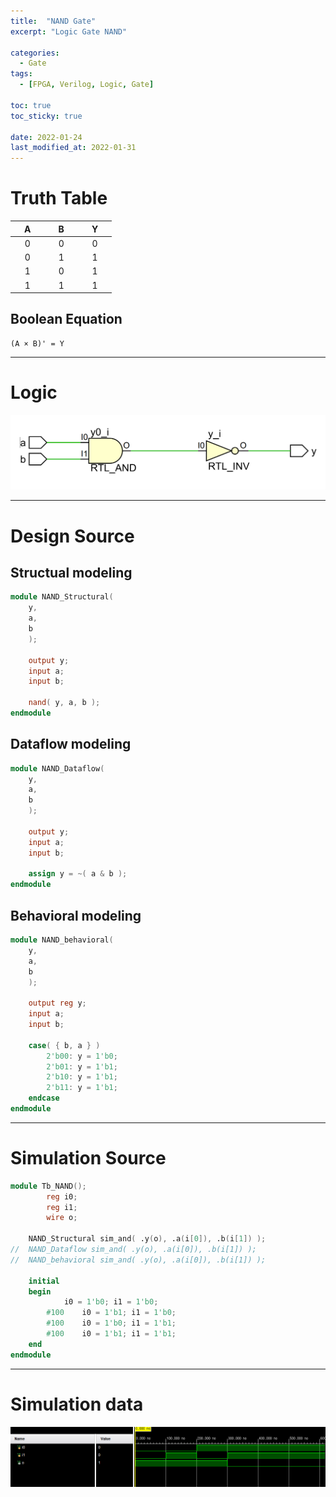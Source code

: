 ```yaml
---
title:  "NAND Gate"
excerpt: "Logic Gate NAND"

categories:
  - Gate
tags:
  - [FPGA, Verilog, Logic, Gate]

toc: true
toc_sticky: true
 
date: 2022-01-24
last_modified_at: 2022-01-31
---
```


# Truth Table

| &nbsp; &nbsp; A &nbsp; &nbsp; | &nbsp; &nbsp; B &nbsp; &nbsp; | &nbsp; &nbsp; Y &nbsp; &nbsp; |
|:---:|:---:|:---:|
|  0  |  0  |  0  |
|  0  |  1  |  1  |
|  1  |  0  |  1  |
|  1  |  1  |  1  |

## Boolean Equation

	(A × B)' = Y

---

# Logic

![NAND](/images/2022-01-24-NAND_GATE/gate.png)

---

# Design Source

## Structual modeling

```verilog
module NAND_Structural(
	y,
	a,
	b
	);
     
	output y;
	input a;
	input b;

	nand( y, a, b );
endmodule
```

## Dataflow modeling

```verilog
module NAND_Dataflow(
	y,
	a,
	b
	);
     
	output y;
	input a;
	input b;

	assign y = ~( a & b );
endmodule
```

## Behavioral modeling

```verilog
module NAND_behavioral(
	y,
	a,
	b
	);
     
	output reg y;
	input a;
	input b;

	case( { b, a } )
		2'b00: y = 1'b0;
		2'b01: y = 1'b1;
		2'b10: y = 1'b1;
		2'b11: y = 1'b1;
	endcase
endmodule
```
---

# Simulation Source

```verilog
module Tb_NAND();
     	reg i0;
        reg i1;
     	wire o;

	NAND_Structural sim_and( .y(o), .a(i[0]), .b(i[1]) );
//	NAND_Dataflow sim_and( .y(o), .a(i[0]), .b(i[1]) );
//	NAND_behavioral sim_and( .y(o), .a(i[0]), .b(i[1]) );

	initial
	begin
			i0 = 1'b0; i1 = 1'b0;
		#100	i0 = 1'b1; i1 = 1'b0;
		#100 	i0 = 1'b0; i1 = 1'b1;
		#100 	i0 = 1'b1; i1 = 1'b1;
	end
endmodule
```
---

# Simulation data

![Tb_NAND](/images/2022-01-24-NAND_GATE/tb.png)
